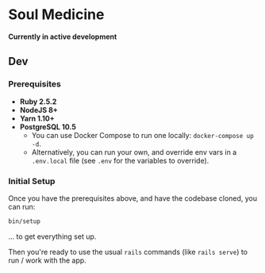 # Soul Medicine

**Currently in active development**

## Dev

### Prerequisites

- **Ruby 2.5.2**
- **NodeJS 8+**
- **Yarn 1.10+**
- **PostgreSQL 10.5**
  - You can use Docker Compose to run one locally: `docker-compose up -d`.
  - Alternatively, you can run your own, and override env vars in a `.env.local` file (see `.env` for the variables to override).

### Initial Setup

Once you have the prerequisites above, and have the codebase cloned, you can run:

```bash
bin/setup
```

… to get everything set up.

Then you're ready to use the usual `rails` commands (like `rails serve`) to run / work with the app.
